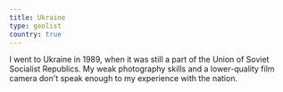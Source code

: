 ```yaml
---
title: Ukraine
type: geolist
country: true
---
```

I went to Ukraine in 1989, when it was still a part of the Union of Soviet Socialist Republics. My weak photography skills and a lower-quality film camera don't speak enough to my experience with the nation.